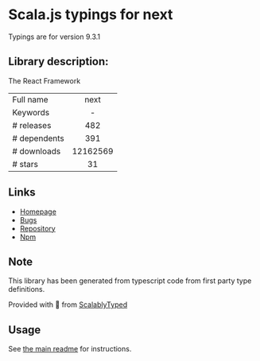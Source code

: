 
# Scala.js typings for next

Typings are for version 9.3.1

## Library description:
The React Framework

|                    |                 |
| ------------------ | :-------------: |
| Full name          | next |
| Keywords           | - |
| # releases         | 482 |
| # dependents       | 391 |
| # downloads        | 12162569 |
| # stars            | 31 |

## Links
- [Homepage](https://nextjs.org)
- [Bugs](https://github.com/zeit/next.js/issues)
- [Repository](https://github.com/zeit/next.js)
- [Npm](https://www.npmjs.com/package/next)
    


## Note
This library has been generated from typescript code from first party type definitions.

Provided with :purple_heart: from [ScalablyTyped](https://github.com/oyvindberg/ScalablyTyped)

## Usage
See [the main readme](../../readme.md) for instructions.


